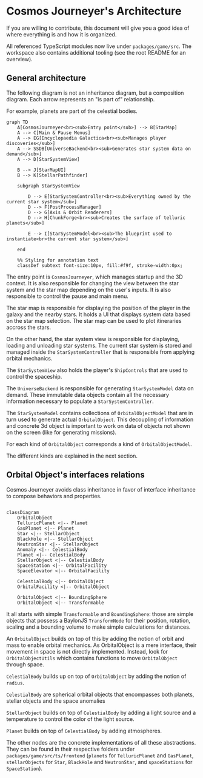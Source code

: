 # Cosmos Journeyer's Architecture

If you are willing to contribute, this document will give you a good idea of where everything is and how it is organized.

All referenced TypeScript modules now live under `packages/game/src`. The workspace also contains additional tooling (see the root README for an overview).

## General architecture

The following diagram is not an inheritance diagram, but a composition diagram. Each arrow represents an "is part of" relationship.

For example, planets are part of the celestial bodies.

```mermaid
graph TD
    A[CosmosJourneyer<br><sub>Entry point</sub>] --> B[StarMap]
    A --> C[Main & Pause Menus]
    A --> EG[Encyclopaedia Galactica<br><sub>Manages player discoveries</sub>]
    A --> SSDB[UniverseBackend<br><sub>Generates star system data on demand</sub>]
    A --> D[StarSystemView]

    B --> J[StarMapUI]
    B --> K[StellarPathfinder]

    subgraph StarSystemView

        D --> E[StarSystemController<br><sub>Everything owned by the current star system</sub>]
        D --> F[PostProcessManager]
        D --> G[Axis & Orbit Renderers]
        D --> H[ChunkForge<br><sub>Creates the surface of telluric planets</sub>]

        E --> I[StarSystemModel<br><sub>The blueprint used to instantiate<br>the current star system</sub>]

    end

    %% Styling for annotation text
    classDef subtext font-size:10px, fill:#f9f, stroke-width:0px;

```

The entry point is `CosmosJourneyer`, which manages startup and the 3D context. It is also responsible for changing the view between the star system and the star map depending on the user's inputs. It is also responsible to control the pause and main menu.

The star map is responsible for displaying the position of the player in the galaxy and the nearby stars. It holds a UI that displays system data based on the star map selection. The star map can be used to plot itineraries accross the stars.

On the other hand, the star system view is responsible for displaying, loading and unloading star systems. The current star system is stored and managed inside the `StarSystemController` that is responsible from applying orbital mechanics.

The `StarSystemView` also holds the player's `ShipControls` that are used to control the spaceship.

The `UniverseBackend` is responsible for generating `StarSystemModel` data on demand. These immutable data objects contain all the necessary information necessary to populate a `StarSystemController`.

The `StarSystemModel` contains collections of `OrbitalObjectModel` that are in turn used to generate actual `OrbitalObject`. This decoupling of information and concrete 3d object is important to work on data of objects not shown on the screen (like for generating missions).

For each kind of `OrbitalObject` corresponds a kind of `OrbitalObjectModel`.

The different kinds are explained in the next section.

## Orbital Object's interfaces relations

Cosmos Journeyer avoids class inheritance in favor of interface inheritance to compose behaviors and properties.

```mermaid

classDiagram
    OrbitalObject
    TelluricPlanet <|-- Planet
    GasPlanet <|-- Planet
    Star <|-- StellarObject
    BlackHole <|-- StellarObject
    NeutronStar <|-- StellarObject
    Anomaly <|-- CelestialBody
    Planet <|-- CelestialBody
    StellarObject <|-- CelestialBody
    SpaceStation <|-- OrbitalFacility
    SpaceElevator <|-- OrbitalFacility

    CelestialBody <|-- OrbitalObject
    OrbitalFacility <|-- OrbitalObject

    OrbitalObject <|-- BoundingSphere
    OrbitalObject <|-- Transformable

```

It all starts with simple `Transformable` and `BoundingSphere`:
those are simple objects that possess a BaylonJS `TransformNode` for their position, rotation, scaling and a bounding volume to make simple calculations for distances.

An `OrbitalObject` builds on top of this by adding the notion of orbit and mass to enable orbital mechanics. As OrbitalObject is a mere interface, their movement in space is not directly implemented. Instead, look for `OrbitalObjectUtils` which contains functions to move `OrbitalObject` through space.

`CelestialBody` builds up on top of `OrbitalObject` by adding the notion of `radius`.

`CelestialBody` are spherical orbital objects that encompasses both planets, stellar objects and the space anomalies

`StellarObject` builds on top of `CelestialBody` by adding a light source and a temperature to control the color of the light source.

`Planet` builds on top of `CelestialBody` by adding atmospheres.

The other nodes are the concrete implementations of all these abstractions.
They can be found in their respective folders under `packages/game/src/ts/frontend` (`planets` for `TelluricPlanet` and `GasPlanet`, `stellarObjects` for `Star`, `BlackHole` and `NeutronStar`, and `spaceStations` for `SpaceStation`).
